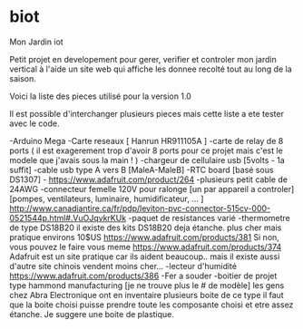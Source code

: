 # biot
Mon Jardin iot

Petit projet en developement pour gerer, verifier et controler mon jardin vertical à l'aide un site web qui affiche les donnee recolté tout au long de la saison.

Voici la liste des pieces utilisé pour la version 1.0

  Il est possible d'interchanger plusieurs pieces mais cette liste a ete tester avec le code.

-Arduino Mega
-Carte reseaux 
  [ Hanrun HR911105A ]
-carte de relay de 8 ports ( il est exagerement trop d'avoir 8 ports pour ce projet mais c'est le modele que j'avais sous la main ! )
-chargeur de cellulaire usb [5volts - 1a suffit]
-cable usb type A vers B [MaleA-MaleB]
-RTC board [basé sous DS1307] - 
  https://www.adafruit.com/product/264
-plusieurs petit cable de 24AWG
-connecteur femelle 120V pour ralonge [un par appareil a controler] [pompes, ventilateurs, luminaire, humidificateur, ... ]
  http://www.canadiantire.ca/fr/pdp/leviton-pvc-connector-515cv-000-0521544p.html#.VuOJqvkrKUk
-paquet de resistances varié
-thermometre de type DS18B20
  il existe des kits DS18B20 deja étanche. plus cher mais pratique environs 10$US
    https://www.adafruit.com/products/381
  Si non, vous pouvez le faire vous meme
    https://www.adafruit.com/products/374
  Adafruit est un site pratique car ils aident beaucoup.. 
    mais il existe aussi d'autre site chinois vendent moins cher... 
-lecteur d'humidité
  https://www.adafruit.com/products/386
-Fer a souder
-boitier de projet type hammond manufacturing [je ne trouve plus le # de modèle]
  les gens chez Abra Electronique ont en inventaire plusieurs boite de ce type
    il faut que la boite choisi puisse prendre toute les composante choisi et etre assez étanche. Je suggere une boite de plastique.
